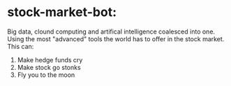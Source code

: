 # stock-market-bot:
Big data, clound computing and artifical intelligence coalesced into one. Using the most "advanced" tools the world has to offer in the stock market. This can:
1. Make hedge funds cry
2. Make stock go stonks
3. Fly you to the moon

